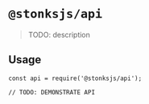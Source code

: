 # `@stonksjs/api`

> TODO: description

## Usage

```
const api = require('@stonksjs/api');

// TODO: DEMONSTRATE API
```
